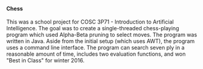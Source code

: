 #### Chess  
This was a school project for COSC 3P71 - Introduction to Artificial Intelligence. The goal was to create a single-threaded chess-playing program which used Alpha-Beta pruning to select moves. The program was written in Java. Aside from the initial setup (which uses AWT), the program uses a command line interface. The program can search seven ply in a reasonable amount of time, includes two evaluation functions, and won "Best in Class" for winter 2016.
